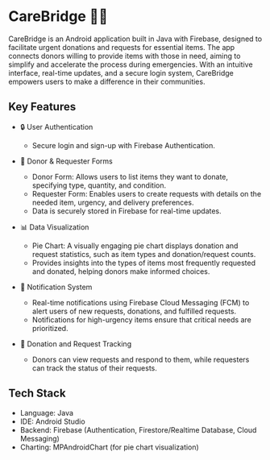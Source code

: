 # CareBridge 📱🤝

CareBridge is an Android application built in Java with Firebase, designed to facilitate urgent donations and requests for essential items. The app connects donors willing to provide items with those in need, aiming to simplify and accelerate the process during emergencies. With an intuitive interface, real-time updates, and a secure login system, CareBridge empowers users to make a difference in their communities.

## Key Features

- 🔒 User Authentication
  - Secure login and sign-up with Firebase Authentication.

- 📝 Donor & Requester Forms
  - Donor Form: Allows users to list items they want to donate, specifying type, quantity, and condition.
  - Requester Form: Enables users to create requests with details on the needed item, urgency, and delivery preferences.
  - Data is securely stored in Firebase for real-time updates.

- 📊 Data Visualization
  - Pie Chart: A visually engaging pie chart displays donation and request statistics, such as item types and donation/request counts.
  - Provides insights into the types of items most frequently requested and donated, helping donors make informed choices.

- 🔔 Notification System
  - Real-time notifications using Firebase Cloud Messaging (FCM) to alert users of new requests, donations, and fulfilled requests.
  - Notifications for high-urgency items ensure that critical needs are prioritized.

- 📂 Donation and Request Tracking
  - Donors can view requests and respond to them, while requesters can track the status of their requests.

## Tech Stack
- Language: Java
- IDE: Android Studio
- Backend: Firebase (Authentication, Firestore/Realtime Database, Cloud Messaging)
- Charting: MPAndroidChart (for pie chart visualization)
